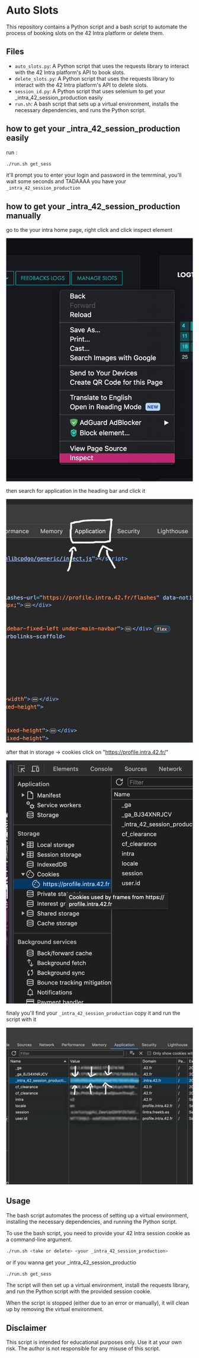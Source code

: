 # Auto Slots

This repository contains a Python script and a bash script to automate the process of booking slots on the 42 Intra platform or delete them.

## Files

- `auto_slots.py`: A Python script that uses the requests library to interact with the 42 Intra platform's API to book slots.
- `delete_slots.py`: A Python script that uses the requests library to interact with the 42 Intra platform's API to delete slots.
- `session_id.py`: A Python script that uses selenium to get your _intra_42_session_production easily
- `run.sh`: A bash script that sets up a virtual environment, installs the necessary dependencies, and runs the Python script.

## how to get your _intra_42_session_production easily

run :
```bash
./run.sh get_sess
```

it'll prompt you to enter your login and password in the temrminal, you'll wait some seconds and TADAAAA you have your `_intra_42_session_production`

## how to get your _intra_42_session_production manually

go to the your intra home page, right click and click inspect element

![step 1](./usage/1.png)

then search for application in the heading bar and click it

![step 2](./usage/2.png)

after that in storage -> cookies click on "https://profile.intra.42.fr/"

![step 3](./usage/3.png)

finaly you'll find your `_intra_42_session_production` copy it and run the script with it

![step 4](./usage/4.png)

## Usage

The bash script automates the process of setting up a virtual environment, installing the necessary dependencies, and running the Python script.

To use the bash script, you need to provide your 42 Intra session cookie as a command-line argument.

```bash
./run.sh <take or delete> <your _intra_42_session_production>
```
or if you wanna get your _intra_42_session_productio
```bash
./run.sh get_sess
```

The script will then set up a virtual environment, install the requests library, and run the Python script with the provided session cookie.

When the script is stopped (either due to an error or manually), it will clean up by removing the virtual environment.

## Disclaimer

This script is intended for educational purposes only. Use it at your own risk. The author is not responsible for any misuse of this script.
